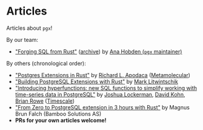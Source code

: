 # Articles

Articles about `pgx`!

By our team:

* ["Forging SQL from Rust"](TODO) ([archive](forging-sql-from-rust.md)) by [Ana Hobden (`pgx` maintainer)](https://github.com/Hoverbear/)

By others (chronological order):

* ["Postgres Extensions in Rust"](https://depth-first.com/articles/2021/08/25/postgres-extensions-in-rust/) by [Richard L. Apodaca](https://github.com/rapodaca/) ([Metamolecular](https://metamolecular.com/))
* ["Building PostgreSQL Extensions with Rust"](https://tech.marksblogg.com/postgresql-extension-rust.html) by [Mark Litwintschik](https://github.com/marklit)
* ["Introducing hyperfunctions: new SQL functions to simplify working with time-series data in PostgreSQL"](https://blog.timescale.com/blog/introducing-hyperfunctions-new-sql-functions-to-simplify-working-with-time-series-data-in-postgresql/) by [Joshua Lockerman](https://github.com/JLockerman), [David Kohn](https://github.com/davidkohn88), [Brian Rowe](https://github.com/WireBaron) ([Timescale](https://www.timescale.com/))
* ["From Zero to PostgreSQL extension in 3 hours with Rust"](https://postgresconf.org/blog/posts/from-zero-to-postgresql-extension-in-3-hours-with-rust) by Magnus Brun Falch (Bamboo Solutions AS)
* **PRs for your own articles welcome!**